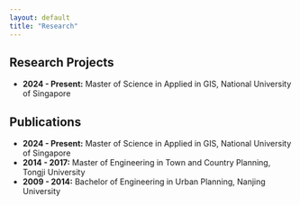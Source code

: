 ```yaml
---
layout: default
title: "Research"
---
```



## Research Projects
- **2024 - Present:** Master of Science in Applied in GIS, National University of Singapore

## Publications
- **2024 - Present:** Master of Science in Applied in GIS, National University of Singapore
- **2014 - 2017:** Master of Engineering in Town and Country Planning, Tongji University 
- **2009 - 2014:** Bachelor of Engineering in Urban Planning, Nanjing University

